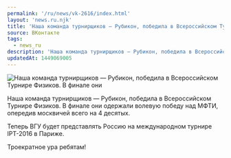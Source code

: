 ```yaml
---
permalink: '/ru/news/vk-2616/index.html'
layout: 'news.ru.njk'
title: 'Наша команда турнирщиков — Рубикон, победила в Всероссийском Турнире Физиков.'
source: ВКонтакте
tags:
  - news_ru
description: 'Наша команда турнирщиков — Рубикон, победила в Всероссийском Турнире Физиков.'
updatedAt: 1449069005
---
```

![Наша команда турнирщиков — Рубикон, победила в Всероссийском Турнире Физиков. В финале они](https://sun9-24.userapi.com/impf/c629320/v629320452/268c5/W9bdThqOejM.jpg?size=640x640&quality=96&proxy=1&sign=18f39c42277bc3343ad7d08553c237fa&c_uniq_tag=xypf9bu0AVStU0bykJ2BISFNi-ERiQKAuGoToLdMnFA&type=album)

Наша команда турнирщиков — Рубикон, победила в Всероссийском Турнире Физиков. В финале они одержали волевую победу над МФТИ, опередив москвичей всего на 4 десятых.

Теперь ВГУ будет представлять Россию на международном турнире IPT-2016 в Париже.

Троекратное ура ребятам!
